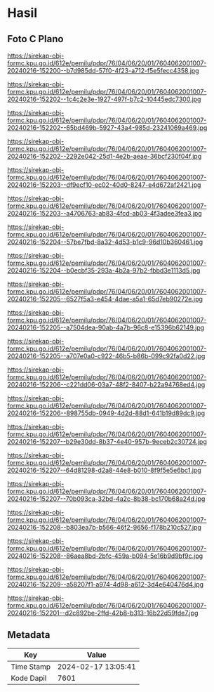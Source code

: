 # Hasil

## Foto C Plano

https://sirekap-obj-formc.kpu.go.id/612e/pemilu/pdpr/76/04/06/20/01/7604062001007-20240216-152200--b7d985dd-57f0-4f23-a712-f5e5fecc4358.jpg

https://sirekap-obj-formc.kpu.go.id/612e/pemilu/pdpr/76/04/06/20/01/7604062001007-20240216-152202--1c4c2e3e-1927-497f-b7c2-10445edc7300.jpg

https://sirekap-obj-formc.kpu.go.id/612e/pemilu/pdpr/76/04/06/20/01/7604062001007-20240216-152202--65bd469b-5927-43a4-985d-23241069a469.jpg

https://sirekap-obj-formc.kpu.go.id/612e/pemilu/pdpr/76/04/06/20/01/7604062001007-20240216-152202--2292e042-25d1-4e2b-aeae-36bcf230f04f.jpg

https://sirekap-obj-formc.kpu.go.id/612e/pemilu/pdpr/76/04/06/20/01/7604062001007-20240216-152203--df9ecf10-ec02-40d0-8247-e4d672af2421.jpg

https://sirekap-obj-formc.kpu.go.id/612e/pemilu/pdpr/76/04/06/20/01/7604062001007-20240216-152203--a4706763-ab83-4fcd-ab03-4f3adee3fea3.jpg

https://sirekap-obj-formc.kpu.go.id/612e/pemilu/pdpr/76/04/06/20/01/7604062001007-20240216-152204--57be7fbd-8a32-4d53-b1c9-96d10b360461.jpg

https://sirekap-obj-formc.kpu.go.id/612e/pemilu/pdpr/76/04/06/20/01/7604062001007-20240216-152204--b0ecbf35-293a-4b2a-97b2-fbbd3e1113d5.jpg

https://sirekap-obj-formc.kpu.go.id/612e/pemilu/pdpr/76/04/06/20/01/7604062001007-20240216-152205--6527f5a3-e454-4dae-a5a1-65d7eb90272e.jpg

https://sirekap-obj-formc.kpu.go.id/612e/pemilu/pdpr/76/04/06/20/01/7604062001007-20240216-152205--a7504dea-90ab-4a7b-96c8-e15396b62149.jpg

https://sirekap-obj-formc.kpu.go.id/612e/pemilu/pdpr/76/04/06/20/01/7604062001007-20240216-152205--a707e0a0-c922-46b5-b86b-099c92fa0d22.jpg

https://sirekap-obj-formc.kpu.go.id/612e/pemilu/pdpr/76/04/06/20/01/7604062001007-20240216-152206--c221dd06-03a7-48f2-8407-b22a94768ed4.jpg

https://sirekap-obj-formc.kpu.go.id/612e/pemilu/pdpr/76/04/06/20/01/7604062001007-20240216-152206--898755db-0949-4d2d-88d1-641b19d89dc9.jpg

https://sirekap-obj-formc.kpu.go.id/612e/pemilu/pdpr/76/04/06/20/01/7604062001007-20240216-152207--b29e30dd-8b37-4e40-957b-9eceb2c30724.jpg

https://sirekap-obj-formc.kpu.go.id/612e/pemilu/pdpr/76/04/06/20/01/7604062001007-20240216-152207--64d81298-d2a8-44e8-b010-8f9f5e5e6bc1.jpg

https://sirekap-obj-formc.kpu.go.id/612e/pemilu/pdpr/76/04/06/20/01/7604062001007-20240216-152207--70b093ca-32bd-4a2c-8b38-bc170b68a24d.jpg

https://sirekap-obj-formc.kpu.go.id/612e/pemilu/pdpr/76/04/06/20/01/7604062001007-20240216-152208--b803ea7b-b566-46f2-9656-f178b210c527.jpg

https://sirekap-obj-formc.kpu.go.id/612e/pemilu/pdpr/76/04/06/20/01/7604062001007-20240216-152208--86aea8bd-2bfc-459a-b094-5e16b9d9bf9c.jpg

https://sirekap-obj-formc.kpu.go.id/612e/pemilu/pdpr/76/04/06/20/01/7604062001007-20240216-152209--a58207f1-a974-4d98-a612-3d4e640476d4.jpg

https://sirekap-obj-formc.kpu.go.id/612e/pemilu/pdpr/76/04/06/20/01/7604062001007-20240216-152201--d2c892be-2ffd-42b8-b313-16b22d59fde7.jpg


## Metadata

| Key        | Value               |
| ---------- | ------------------- |
| Time Stamp | 2024-02-17 13:05:41 |
| Kode Dapil | 7601                |



